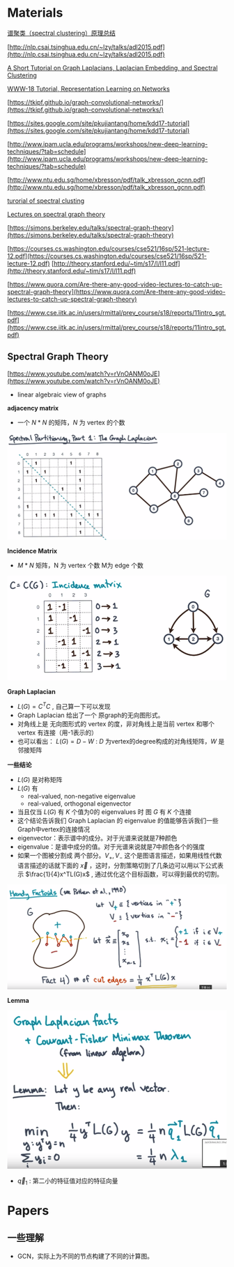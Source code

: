 # Materials

[谱聚类（spectral clustering）原理总结](https://www.cnblogs.com/pinard/p/6221564.html)

[http://nlp.csai.tsinghua.edu.cn/~lzy/talks/adl2015.pdf](http://nlp.csai.tsinghua.edu.cn/~lzy/talks/adl2015.pdf)

[A Short Tutorial on Graph Laplacians, Laplacian Embedding, and Spectral Clustering](https://csustan.csustan.edu/~tom/Clustering/GraphLaplacian-tutorial.pdf)



[WWW-18 Tutorial, Representation Learning on Networks](http://snap.stanford.edu/proj/embeddings-www/)



[https://tkipf.github.io/graph-convolutional-networks/](https://tkipf.github.io/graph-convolutional-networks/)

[https://sites.google.com/site/pkujiantang/home/kdd17-tutorial](https://sites.google.com/site/pkujiantang/home/kdd17-tutorial)

[http://www.ipam.ucla.edu/programs/workshops/new-deep-learning-techniques/?tab=schedule](http://www.ipam.ucla.edu/programs/workshops/new-deep-learning-techniques/?tab=schedule)

[http://www.ntu.edu.sg/home/xbresson/pdf/talk_xbresson_gcnn.pdf](http://www.ntu.edu.sg/home/xbresson/pdf/talk_xbresson_gcnn.pdf)


[turorial of spectral clusting](https://www.cs.cmu.edu/~aarti/Class/10701/readings/Luxburg06_TR.pdf)

[Lectures on spectral graph theory](http://120.52.51.19/www.math.ucsd.edu/~fan/cbms.pdf)


[https://simons.berkeley.edu/talks/spectral-graph-theory](https://simons.berkeley.edu/talks/spectral-graph-theory)

[https://courses.cs.washington.edu/courses/cse521/16sp/521-lecture-12.pdf](https://courses.cs.washington.edu/courses/cse521/16sp/521-lecture-12.pdf)
[http://theory.stanford.edu/~tim/s17/l/l11.pdf](http://theory.stanford.edu/~tim/s17/l/l11.pdf)

[https://www.quora.com/Are-there-any-good-video-lectures-to-catch-up-spectral-graph-theory](https://www.quora.com/Are-there-any-good-video-lectures-to-catch-up-spectral-graph-theory)

[https://www.cse.iitk.ac.in/users/rmittal/prev_course/s18/reports/11intro_sgt.pdf](https://www.cse.iitk.ac.in/users/rmittal/prev_course/s18/reports/11intro_sgt.pdf)

## Spectral Graph Theory

[https://www.youtube.com/watch?v=rVnOANM0oJE](https://www.youtube.com/watch?v=rVnOANM0oJE)

* linear algebraic view of graphs



**adjacency matrix**

* 一个 $N*N$ 的矩阵，$N$ 为 vertex 的个数

![](imgs/spectral-graph-1.png)



**Incidence Matrix**

* $M*N$ 矩阵，N 为 vertex 个数 M为 edge 个数

![](imgs/spectral-graph-2.png)

**Graph Laplacian**

* $L(G)=C^TC$ , 自己算一下可以发现
* Graph Laplacian 给出了一个 原graph的无向图形式。
* 对角线上是 无向图形式的 vertex 的度，非对角线上是当前 vertex 和哪个vertex 有连接（用-1表示的）
* 也可以看出： $L(G)=D-W$ : $D$ 为vertex的degree构成的对角线矩阵，$W$ 是邻接矩阵

**一些结论**

* $L(G)$ 是对称矩阵
* $L(G)$ 有 
  * real-valued, non-negative eigenvalue
  * real-valued, orthogonal eigenvector
*  当且仅当 $L(G)$ 有 $K$ 个值为0的 eigenvalues 时 图 $G$ 有 $K$ 个连接
  * 这个结论告诉我们 Graph Laplacian 的 eigenvalue 的值能够告诉我们一些Graph中vertex的连接情况
  * eigenvector：表示谱中的成分。对于光谱来说就是7种颜色
  * eigenvalue：是谱中成分的值。对于光谱来说就是7中颜色各个的强度
* 如果一个图被分割成 两个部分。$V_+, V_-$ 这个是图语言描述，如果用线性代数语言描述的话就下面的 $\overrightarrow x$ ，这时，分割策略切到了几条边可以用以下公式表示 $\frac{1}{4}x^TL(G)x$ , 通过优化这个目标函数，可以得到最优的切割。

![](imgs/spectral-graph-3.png)

**Lemma**

![](imgs/spectral-graph-4.png)

* $\overrightarrow q_1$ : 第二小的特征值对应的特征向量



# Papers





## 一些理解

* GCN，实际上为不同的节点构建了不同的计算图。
